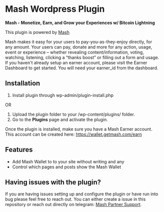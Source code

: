 # Mash Wordpress Plugin

**Mash - Monetize, Earn, and Grow your Experiences w/ Bitcoin Lightning**

This plugin is powered by [Mash](https://getmash.com)

Mash makes it easy for your users to pay-you-as-they-enjoy directly, for any amount. Your users can pay, donate and more for any action, usage, event or experience – whether revealing content/information, voting, watching, listening, clicking a “thanks boost” or filling out a form and usage. If you haven't already setup an earner account, please visit the Earner Dashboard to get started. You will need your earner_id from the dashboard.

## Installation

1. Install plugin through wp-admin/plugin-install.php

OR

1. Upload the plugin folder to your /wp-content/plugins/ folder.
1. Go to the **Plugins** page and activate the plugin.

Once the plugin is installed, make sure you have a Mash Earner account. This account can be created here: https://wallet.getmash.com/earn

## Features

- Add Mash Wallet to to your site without writing and any
- Control which pages and posts show the Mash Wallet

## Having issues with the plugin?

If you are having issues setting up and configure the plugin or have run into bug please feel free to reach out. 
You can either create a issue in this repository or reach out directly on telegram: [Mash Partner Support](https://t.me/mashpartners).
